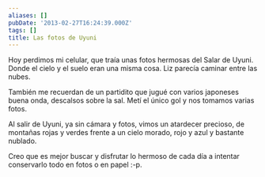 ```yaml
---
aliases: []
pubDate: '2013-02-27T16:24:39.000Z'
tags: []
title: Las fotos de Uyuni
---
```


Hoy perdimos mi celular, que traía unas fotos hermosas del Salar de Uyuni. Donde el cielo y el suelo eran una misma cosa. Liz parecía caminar entre las nubes.

También me recuerdan de un partidito que jugué con varios japoneses buena onda, descalsos sobre la sal. Metí el único gol y nos tomamos varias fotos.

Al salir de Uyuni, ya sin cámara y fotos, vimos un atardecer precioso, de montañas rojas y verdes frente a un cielo morado, rojo y azul y bastante nublado.

Creo que es mejor buscar y disfrutar lo hermoso de cada día a intentar conservarlo todo en fotos o en papel :-p.